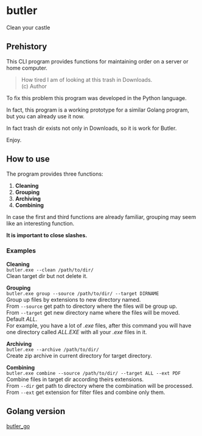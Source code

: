 # butler
Clean your castle


## Prehistory
This CLI program provides functions for maintaining order on a server or home computer.

> How tired I am of looking at this trash in Downloads.  
> (c) Author

To fix this problem this program was developed in the Python language.

In fact, this program is a working prototype for a similar Golang program, but you can already use it now.

In fact trash dir exists not only in Downloads, so it is work for Butler.

Enjoy.


## How to use
The program provides three functions:  
1. **Cleaning**  
2. **Grouping**  
3. **Archiving**
4. **Combining**

In case the first and third functions are already familiar, grouping may seem like an interesting function.

**It is important to close slashes.**

### Examples 
**Cleaning**  
`butler.exe --clean /path/to/dir/`  
Clean target dir but not delete it.

**Grouping**  
`butler.exe group --source /path/to/dir/ --target DIRNAME`  
Group up files by extensions to new directory named.  
From `--source` get path to directory where the files will be group up.  
From `--target` get new directory name where the files will be moved. Default *ALL*.  
For example, you have a lot of *.exe* files, after this command you will have one directory called *ALL.EXE* with all your *.exe* files in it.

**Archiving**  
`butler.exe --archive /path/to/dir/`  
Create zip archive in current directory for target directory.

**Combining**  
`butler.exe combine --source /path/to/dir/ --target ALL --ext PDF`  
Combine files in target dir according theirs extensions.  
From `--dir` get path to directory where the combination will be processed.  
From `--ext` get extension for filter files and combine only them.


## Golang version
[butler_go](https://github.com/CoolCoderCarl/butler_go)
